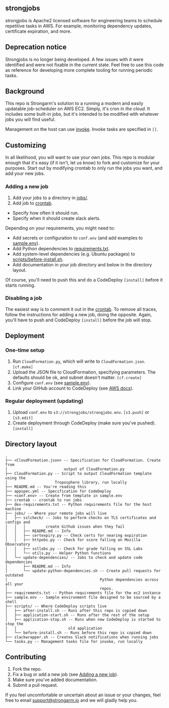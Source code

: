## strongjobs

strongjobs is Apache2 licensed software for engineering teams to schedule
repetitive tasks in AWS. For example, monitoring dependency updates, certificate
expiration, and more.

## Deprecation notice

Strongjobs is no longer being developed. A few issues with it were identified
and were not fixable in the current state. Feel free to use this code as
reference for developing more complete tooling for running periodic tasks.

## Background

This repo is Strongarm's solution to a running a modern and easily updatable
job-scheduler on AWS EC2. Simply, it's cron in *the cloud*. It includes some
built-in jobs, but it's intended to be modified with whatever jobs you will
find useful.

Management on the host can use [invoke](http://www.pyinvoke.org/). Invoke tasks
are specified in `[]`.

## Customizing

In all likelihood, you will want to use your own jobs. This repo is modular
enough that it's easy (if it isn't, let us know) to fork and customize for your
purposes. Start out by modifying crontab to only run the jobs you want, and add
your new jobs.

### Adding a new job
1. Add your jobs to a directory in [jobs/](jobs/).
2. Add job to [crontab](crontab).
  - Specify how often it should run.
  - Specify when it should create slack alerts.

Depending on your requirements, you might need to:
- Add secrets or configuration to `conf.env` (and add examples to
  [sample.env](sample.env)).
- Add Python dependencies to [requirements.txt](requirements.txt).
- Add system-level dependencies (e.g. Ubuntu packages) to
  [scripts/before-install.sh](scripts/before-install.sh).
- Add documentation in your job directory and below in the directory layout.

Of course, you'll need to push this and do a CodeDeploy `[install]` before it
starts running.

### Disabling a job
The easiest way is to comment it out in the [crontab](crontab). To remove all
traces, follow the instructions for adding a new job, doing the opposite.
Again, you'll have to push and CodeDeploy `[install]` before the job will stop.

## Deployment

### One-time setup
1. Run `CloudFormation.py`, which will write to `CloudFormation.json`.
   `[cf.make]`
2. Upload the JSON file to CloudFormation, specifying parameters. The defaults
   should be ok, and subnet doesn't matter. `[cf.create]`
3. Configure `conf.env` (see [sample.env](sample.env)).
4. Link your GitHub account to CodeDeploy (see [AWS docs](
   http://docs.aws.amazon.com/codedeploy/latest/userguide/github-integ.html)).

### Regular deployment (updating)
1. Upload `conf.env` to `s3://strongjobs/strongjobs.env`. `[s3.push]` or
   `[s3.edit]`
2. Create deployment through CodeDeploy (make sure you've pushed). `[install]`

## Directory layout
```
.
├── <CloudFormation.json> -- Specification for CloudFormation. Create from
│                         output of CloudFormation.py
├── CloudFormation.py -- Script to output CloudFormation template using the
│                     Troposphere library, run locally
├── README.md -- You're reading this
├── appspec.yml -- Specification for CodeDeploy
├── <conf.env> -- Create from template in sample.env
├── crontab -- crontab to run jobs
├── dev-requirements.txt -- Python requirements file for the host machine
├── jobs/ -- Where your remote jobs will live
│   ├── sslcheck/ -- Jobs to perform checks on TLS certificates and configs and
│   │   │         create Github issues when they fail
│   │   ├── README.md -- Info
│   │   ├── certexpiry.py -- Check certs for nearing expiration
│   │   ├── httpobs.py -- Check for score falling on Mozilla Observatory
│   │   ├── ssllabs.py -- Check for grade falling on SSL Labs
│   │   └── utils.py -- Helper Python functions
│   └── update-dependencies/ -- Jobs to check and update code dependencies
│       ├── README.md -- Info
│       └── update-python-dependencies.sh -- Create pull requests for outdated
│                                         Python dependencies across all your
│                                         repos.
├── requirements.txt -- Python requirements file for the ec2 instance
├── sample.env -- Sample environment file designed to be sourced by a shell
├── scripts/ -- Where CodeDeploy scripts live
│   ├── after-install.sh -- Runs after this repo is copied down
│   ├── application-start.sh -- Runs after the rest of the setup
│   ├── application-stop.sh -- Runs when new CodeDeploy is started to stop the
│   │                       old application
│   └── before-install.sh -- Runs before this repo is copied down
├── slackwrapper.sh -- Creates Slack notifications when running jobs
└── tasks.py -- Management tasks file for invoke, run locally
```

## Contributing
1. Fork the repo.
2. Fix a bug or add a new job (see [Adding a new
   job](https://github.com/percipient/strongjobs#adding-a-new-job)).
3. Make sure you've added documentation.
4. Submit a pull request.

If you feel uncomfortable or uncertain about an issue or your changes, feel
free to email support@strongarm.io and we will gladly help you.
